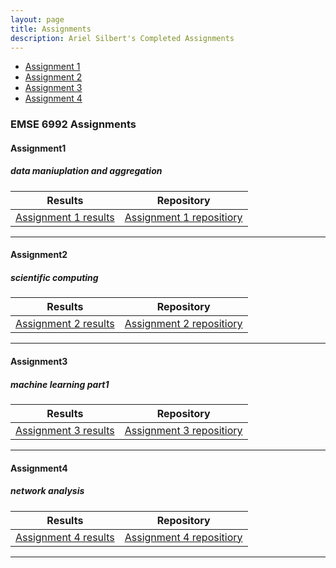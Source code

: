 ```yaml
---
layout: page
title: Assignments
description: Ariel Silbert's Completed Assignments
---
```



<div class="navbar">
    <div class="navbar-inner">
        <ul class="nav">
            <li><a href="#Assignment 1">Assignment 1</a></li>
            <li><a href="#Assignment 2">Assignment 2</a></li>
            <li><a href="#Assignment 3">Assignment 3</a></li>
            <li><a href="#Assignment 4">Assignment 4</a></li>
        </ul>
    </div>
</div>


### EMSE 6992 Assignments
####  <a name="Assignment 1"></a>Assignment1
##### <a name="datamanipulationandaggregation"></a>data maniuplation and aggregation

Results | Repository
---|---
[Assignment 1 results](https://alsilbert.github.io/Assignments/HW1_ArielSilbert.ipynb)| [Assignment 1 repositiory](https://github.com/alsilbert/alsilbert.github.io/tree/master/Assignments/data/HW1)

---


####  <a name="Assignment 2"></a>Assignment2
##### <a name="scientificcomputing"></a>scientific computing

| Results                | Repository                 |
| ---------------------- |:--------------------------:|
| [Assignment 2 results](https://alsilbert.github.io/Assignments/HW2_ArielSilbert.ipynb)| [Assignment 2 repositiory](https://github.com/alsilbert/alsilbert.github.io/tree/master/Assignments/data/HW2)|

---


####  <a name="Assignment 3"></a>Assignment3
##### <a name="deeplearning"></a>machine learning part1


| Results                | Repository                 |
| ---------------------- |:--------------------------:|
| [Assignment 3 results]()| [Assignment 3 repositiory]()|

---



####  <a name="Assignment 4"></a>Assignment4
##### <a name="networkanalysis"></a>network analysis


| Results                | Repository                 |
| ---------------------- |:--------------------------:|
| [Assignment 4 results]()| [Assignment 4 repositiory]()|
---
